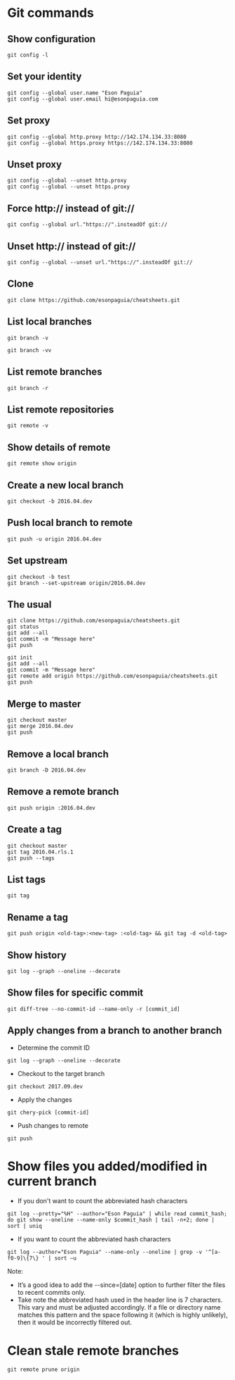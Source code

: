 # Git commands

## Show configuration
```
git config -l
```

## Set your identity
```
git config --global user.name "Eson Paguia"
git config --global user.email hi@esonpaguia.com
```

## Set proxy
```
git config --global http.proxy http://142.174.134.33:8080
git config --global https.proxy https://142.174.134.33:8080
```

## Unset proxy
```
git config --global --unset http.proxy
git config --global --unset https.proxy
```

## Force http:// instead of git://
```
git config --global url."https://".insteadOf git://
```

## Unset http:// instead of git://
```
git config --global --unset url."https://".insteadOf git://
```

## Clone
```
git clone https://github.com/esonpaguia/cheatsheets.git
```

## List local branches
```
git branch -v
```
```
git branch -vv
```

## List remote branches
```
git branch -r
```

## List remote repositories
```
git remote -v
```

## Show details of remote
```
git remote show origin
```

## Create a new local branch
```
git checkout -b 2016.04.dev
```

## Push local branch to remote
```
git push -u origin 2016.04.dev
```

## Set upstream
```
git checkout -b test
git branch --set-upstream origin/2016.04.dev
```

## The usual
```
git clone https://github.com/esonpaguia/cheatsheets.git
git status
git add --all
git commit -m "Message here"
git push
```
```
git init
git add --all
git commit -m "Message here"
git remote add origin https://github.com/esonpaguia/cheatsheets.git
git push
```

## Merge to master
```
git checkout master
git merge 2016.04.dev
git push
```

## Remove a local branch
```
git branch -D 2016.04.dev
```

## Remove a remote branch
```
git push origin :2016.04.dev
```

## Create a tag
```
git checkout master
git tag 2016.04.rls.1
git push --tags
```

## List tags
```
git tag
```

## Rename a tag
```
git push origin <old-tag>:<new-tag> :<old-tag> && git tag -d <old-tag>
```

## Show history
```
git log --graph --oneline --decorate
```

## Show files for specific commit
```
git diff-tree --no-commit-id --name-only -r [commit_id]
```

## Apply changes from a branch to another branch
  - Determine the commit ID
  ```
  git log --graph --oneline --decorate
  ```

  - Checkout to the target branch
  ```
  git checkout 2017.09.dev
  ```

  - Apply the changes
  ```
  git chery-pick [commit-id]
  ```

  - Push changes to remote
  ```
  git push
  ```

# Show files you added/modified in current branch
  - If you don't want to count the abbreviated hash characters
  ```
  git log --pretty="%H" --author="Eson Paguia" | while read commit_hash; do git show --oneline --name-only $commit_hash | tail -n+2; done | sort | uniq
  ```

  - If you want to count the abbreviated hash characters
  ```
  git log --author="Eson Paguia" --name-only --oneline | grep -v '^[a-f0-9]\{7\} ' | sort –u
  ```

  Note:
  - It’s a good idea to add the --since=[date] option to further filter the files to recent commits only.
  - Take note the abbreviated hash used in the header line is 7 characters. This vary and must be adjusted accordingly. If a file or directory name matches this pattern and the space following it (which is highly unlikely), then it would be incorrectly filtered out.

# Clean stale remote branches
```
git remote prune origin
```
